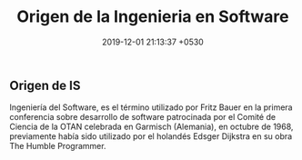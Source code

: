 ﻿---
layout: post
title:  "Origen de la Ingenieria en Software"
date:   2019-12-01 21:13:37 +0530
description: Ingeniería del Software, es el término utilizado por Fritz Bauer en la primera conferencia sobre desarrollo de software...
---
<h2>Origen de IS</h2>
  <p>Ingeniería del Software, es el término utilizado por Fritz Bauer en la primera conferencia sobre desarrollo de software patrocinada por el Comité de Ciencia de la 
  OTAN celebrada en Garmisch (Alemania), en octubre de 1968, previamente había sido utilizado por el holandés Edsger Dijkstra en su obra The Humble Programmer.</p>
  

